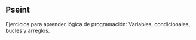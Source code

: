 ## Pseint
Ejercicios para aprender lógica de programación: Variables, condicionales, bucles y arreglos. 
